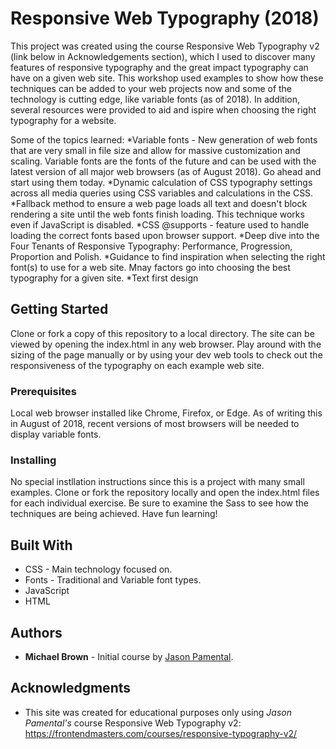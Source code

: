 # Responsive Web Typography (2018)

This project was created using the course Responsive Web Typography v2 (link below in Acknowledgements section), which I used to discover
many features of responsive typography and the great impact typography can have on a given web site. This workshop used examples to show
how these techniques can be added to your web projects now and some of the technology is cutting edge, like variable fonts (as of 2018).
In addition, several resources were provided to aid and ispire when choosing the right typography for a website. 

Some of the topics learned: 
  *Variable fonts - New generation of web fonts that are very small in file size and allow for massive customization and scaling. 
  Variable fonts are the fonts of the future and can be used with the latest version of all major web browsers (as of August 2018). 
  Go ahead and start using them today.
  *Dynamic calculation of CSS typography settings across all media queries using CSS variables and calculations in the CSS.
  *Fallback method to ensure a web page loads all text and doesn't block rendering a site until the web fonts 
  finish loading. This technique works even if JavaScript is disabled. 
  *CSS @supports - feature used to handle loading the correct fonts based upon browser support.
  *Deep dive into the Four Tenants of Responsive Typography: Performance, Progression, Proportion and Polish.
  *Guidance to find inspiration when selecting the right font(s) to use for a web site. Mnay factors go into choosing the best typography
  for a given site.
  *Text first design
  
  
## Getting Started

Clone or fork a copy of this repository to a local directory. The site can be viewed by opening the index.html in any web browser. Play 
around with the sizing of the page manually or by using your dev web tools to check out the responsiveness of the typography on each example web site.

### Prerequisites

Local web browser installed like Chrome, Firefox, or Edge. As of writing this in August of 2018, recent versions of most browsers will be needed to display 
variable fonts.


### Installing

No special instllation instructions since this is a project with many small examples. Clone or fork the repository locally and open the index.html
files for each individual exercise. Be sure to examine the Sass to see how the techniques are being achieved. Have fun learning!


## Built With

* CSS - Main technology focused on.
* Fonts - Traditional and Variable font types.
* JavaScript
* HTML

## Authors

* **Michael Brown** - Initial course by [Jason Pamental](https://github.com/jpamental).

## Acknowledgments

* This site was created for educational purposes only using *Jason Pamental's* course Responsive Web Typography v2: https://frontendmasters.com/courses/responsive-typography-v2/
